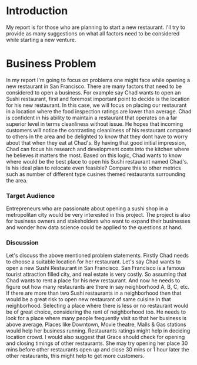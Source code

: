 # Introduction
My report is for those who are planning to start a new restaurant. I'll try to provide as many suggestions on what all factors need to be considered while starting a new venture.

# Business Problem
In my report I'm going to focus on problems one might face while opening a new restaurant in San Francisco. There are many factors that need to be considered to open a business. For example say Chad wants to open an Sushi restaurant, first and foremost important point to decide is the location for his new restaurant. In this case, we will focus on placing our restaurant in a location where the food inspection ratings are lower than average. Chad is confident in his ability to maintain a restaurant that operates on a far superior level in terms cleanliness without issue. He hopes that incoming customers will notice the contrasting cleanliness of his restaurant compared to others in the area and be delighted to know that they dont have to worry about that when they eat at Chad's. By having that good initial impression, Chad can focus his research and development costs into the kitchen where he believes it matters the most. Based on this logic, Chad wants to know where would be the best place to open his Sushi restaurant named Chad's. Is his ideal plan to relocate even feasible? Compare this to other metrics such as number of different type cusines themed restaurants surrounding the area.

### Target Audience
Entrepreneurs who are passionate about opening a sushi shop in a metropolitan city would be very interested in this project. The project is also for business owners and stakeholders who want to expand their businesses and wonder how data science could be applied to the questions at hand.


### Discussion
Let's discuss the above mentioned problem statements. Firstly Chad needs to choose a suitable location for her restaurant. Let's say Chad wants to open a new Sushi Restaurant in San Francisco. San Francisco is a famous tourist attraction filled city, and real estate is very costly. So assuming that Chad wants to rent a place for his new restaurant. And now he needs to figure out how many restaurants are there in say neighborhood A, B, C, etc. If there are more than two Sushi restaurants in a neighborhood then that would be a great risk to open new restaurant of same cuisine in that neighborhood. Selecting a place where there is less or no restaurant would be of great choice, considering the rent of neighborhood too. He needs to look for a place where many people frequently visit so that her business is above average. Places like Downtown, Movie theatre, Malls & Gas stations would help her business running. Restaurants ratings might help in deciding location crowd. I would also suggest that Grace should check for opening and closing timings of other restaurants. She may try opening her place 30 mins before other restaurants open up and close 30 mins or 1 hour later the other restaurants, this might help to get more customers.
